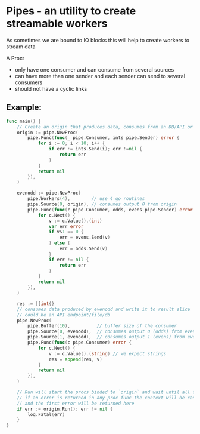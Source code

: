 # Pipes - an utility to create streamable workers

As sometimes we are bound to IO blocks this will help to create workers to
stream data

A Proc:

- only have one consumer and can consume from several sources
- can have more than one sender and each sender can send to several consumers
- should not have a cyclic links

## Example:

```go
func main() {
	// Create an origin that produces data, consumes from an DB/API or etc
	origin := pipe.NewProc(
		pipe.Func(func(_ pipe.Consumer, ints pipe.Sender) error {
			for i := 0; i < 10; i++ {
				if err := ints.Send(i); err !=nil {
					return err
				}
			}
			return nil
		}),
	)

	evenodd := pipe.NewProc(
		pipe.Workers(4),        // use 4 go routines
		pipe.Source(0, origin), // consumes output 0 from origin
		pipe.Func(func(c pipe.Consumer, odds, evens pipe.Sender) error {
			for c.Next() {
				v := c.Value().(int)
				var err error
				if v&1 == 0 {
					err = evens.Send(v)
				} else {
					err = odds.Send(v)
				}
				if err != nil {
					return err
				}
			}
			return nil
		}),
	)

	res := []int{}
	// consumes data produced by evenodd and write it to result slice
	// could be an API endpoint/file/db
	pipe.NewProc(
		pipe.Buffer(10),          // buffer size of the consumer
		pipe.Source(0, evenodd),  // consumes output 0 (odds) from evenodd
		pipe.Source(1, evenodd),  // consumes output 1 (evens) from evenodd
		pipe.Func(func(c pipe.Consumer) error {
			for c.Next() {
				v := c.Value().(string) // we expect strings
				res = append(res, v)
			}
			return nil
		}),
	)

	// Run will start the procs binded to `origin` and wait until all finishes
	// if an error is returned in any proc func the context will be canceled
	// and the first error will be returned here
	if err := origin.Run(); err != nil {
		log.Fatal(err)
	}
}
```
